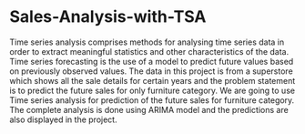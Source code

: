 # Sales-Analysis-with-TSA
Time series analysis comprises methods for analysing time series data in order to extract meaningful statistics and other characteristics of the data. Time series forecasting is the use of a model to predict future values based on previously observed values.
The data in this project is from a superstore which shows all the sale details for certain years and the problem statement is to predict the future sales for only furniture category.
We are going to use Time series analysis for prediction of the future sales for furniture category.
The complete analysis is done using ARIMA model and the predictions are also displayed in the project.
